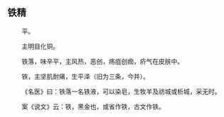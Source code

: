 ## 铁精
<p>&emsp;&emsp;
平。
</p>
<p>&emsp;&emsp;
主明目化铜。
</p>
<p>&emsp;&emsp;
铁落，味辛平，主风热，恶创，疡疽创痂，疥气在皮肤中。
</p>
<p>&emsp;&emsp;
铁，主坚肌耐痛，生平泽（旧为三条，今并）。
</p>
<p>&emsp;&emsp;
《名医》曰：铁落一名铁液，可以染皂，生牧羊及祊城或析城，采无时。
</p>
<p>&emsp;&emsp;
案《说文》云：铁，黑金也，或省作铁，古文作铁。
</p>